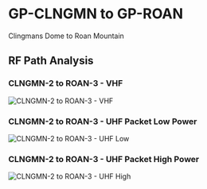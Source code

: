 # GP-CLNGMN to GP-ROAN

Clingmans Dome to Roan Mountain

## RF Path Analysis

### CLNGMN-2 to ROAN-3 - VHF

![CLNGMN-2 to ROAN-3 - VHF](..//_static/rf-path-analysis/04-clngmn-2-to-roan-3-vhf.png)

### CLNGMN-2 to ROAN-3 - UHF Packet Low Power

![CLNGMN-2 to ROAN-3 - UHF Low](../_static/rf-path-analysis/05-clngmn-2-to-roan-3-uhf-pkt-low.png)

### CLNGMN-2 to ROAN-3 - UHF Packet High Power

![CLNGMN-2 to ROAN-3 - UHF High](../_static/rf-path-analysis/06-clngmn-2-to-roan-3-uhf-pkt-high.png)
